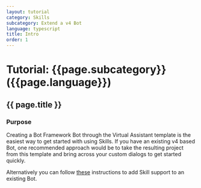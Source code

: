 ```yaml
---
layout: tutorial
category: Skills
subcategory: Extend a v4 Bot
language: typescript
title: Intro
order: 1
---
```



# Tutorial: {{page.subcategory}} ({{page.language}})

## {{ page.title }}

### Purpose

Creating a Bot Framework Bot through the Virtual Assistant template is the easiest way to get started with using Skills. If you have an existing v4 based Bot, one recommended approach would be to take the resulting project from this template and bring across your custom dialogs to get started quickly.

Alternatively you can follow [these](https://docs.microsoft.com/en-us/azure/bot-service/skill-implement-consumer?view=azure-bot-service-4.0&tabs=cs) instructions to add Skill support to an existing Bot.
